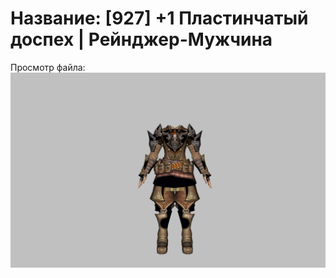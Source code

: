 # Название: [927] +1 Пластинчатый доспех | Рейнджер-Мужчина

Просмотр файла:
![p020004.png](p020004.png)